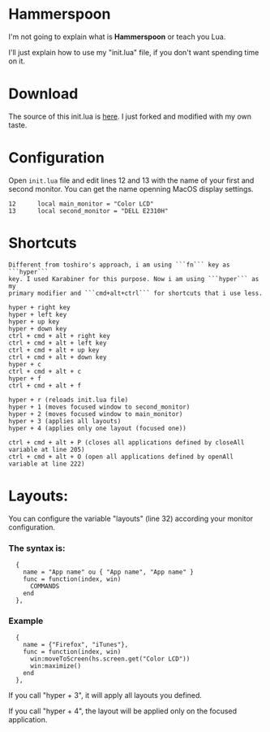 # Hammerspoon 

I'm not going to explain what is **Hammerspoon** or teach you Lua.

I'll just explain how to use my "init.lua" file, if you don't want spending time on it.

# Download

The source of this init.lua is [here](https://github.com/rtoshiro/hammerspoon-init/blob/master/init.lua). I just forked and modified with my own taste.

# Configuration

Open ```init.lua``` file and edit lines 12 and 13 with the name of your first and second monitor. You can get the name openning MacOS display settings.

```
12		local main_monitor = "Color LCD"
13		local second_monitor = "DELL E2310H"
```

# Shortcuts

    Different from toshiro's approach, i am using ```fn``` key as ```hyper```
    key. I used Karabiner for this purpose. Now i am using ```hyper``` as my
    primary modifier and ```cmd+alt+ctrl``` for shortcuts that i use less.

	hyper + right key
	hyper + left key
	hyper + up key
	hyper + down key
	ctrl + cmd + alt + right key
	ctrl + cmd + alt + left key
	ctrl + cmd + alt + up key
	ctrl + cmd + alt + down key
	hyper + c
	ctrl + cmd + alt + c
	hyper + f
	ctrl + cmd + alt + f

	hyper + r (reloads init.lua file)
	hyper + 1 (moves focused window to second_monitor)
	hyper + 2 (moves focused window to main_monitor)
	hyper + 3 (applies all layouts)
	hyper + 4 (applies only one layout (focused one))

	ctrl + cmd + alt + P (closes all applications defined by closeAll variable at line 205)
	ctrl + cmd + alt + O (open all applications defined by openAll variable at line 222)

# Layouts:

You can configure the variable "layouts" (line 32) according your monitor configuration.

### The syntax is:

```
  {
    name = "App name" ou { "App name", "App name" }
    func = function(index, win)
      COMMANDS
    end
  },
```

### Example

```
  {
    name = {"Firefox", "iTunes"},
    func = function(index, win)
      win:moveToScreen(hs.screen.get("Color LCD"))
      win:maximize()
    end
  },
```

If you call "hyper + 3", it will apply all layouts you defined.

If you call "hyper + 4", the layout will be applied only on the focused application.

